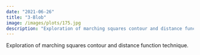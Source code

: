 ```yaml
---
date: "2021-06-26"
title: "3-Blob"
image: /images/plots/175.jpg
description: "Exploration of marching squares contour and distance function technique"
---
```


Exploration of marching squares contour and distance function technique.
